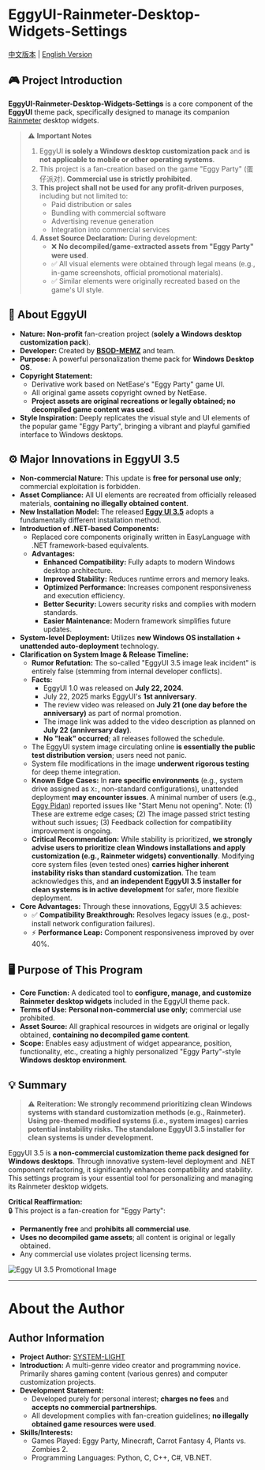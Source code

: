 ﻿# EggyUI-Rainmeter-Desktop-Widgets-Settings
[中文版本](README.md) | [English Version](README_en-us.md)

## 🎮 Project Introduction  
**EggyUI-Rainmeter-Desktop-Widgets-Settings** is a core component of the **EggyUI** theme pack, specifically designed to manage its companion [Rainmeter](https://www.rainmeter.net/) desktop widgets.

> ⚠️ **Important Notes**  
> 1. EggyUI **is solely a Windows desktop customization pack** and **is not applicable to mobile or other operating systems**.  
> 2. This project is a fan-creation based on the game "Eggy Party" (蛋仔派对). **Commercial use is strictly prohibited**.  
> 3. **This project shall not be used for any profit-driven purposes**, including but not limited to:  
>    - Paid distribution or sales  
>    - Bundling with commercial software  
>    - Advertising revenue generation  
>    - Integration into commercial services  
> 4. **Asset Source Declaration:** During development:  
>    - ❌ **No decompiled/game-extracted assets from "Eggy Party" were used**.  
>    - ✅ All visual elements were obtained through legal means (e.g., in-game screenshots, official promotional materials).  
>    - ✅ Similar elements were originally recreated based on the game's UI style.  

## 🌟 About EggyUI  
*   **Nature:** **Non-profit** fan-creation project (**solely a Windows desktop customization pack**).  
*   **Developer:** Created by [**BSOD-MEMZ**](https://space.bilibili.com/1975308950) and team.  
*   **Purpose:** A powerful personalization theme pack for **Windows Desktop OS**.  
*   **Copyright Statement:**  
    - Derivative work based on NetEase's "Eggy Party" game UI.  
    - All original game assets copyright owned by NetEase.  
    - **Project assets are original recreations or legally obtained; no decompiled game content was used**.  
*   **Style Inspiration:** Deeply replicates the visual style and UI elements of the popular game "Eggy Party", bringing a vibrant and playful gamified interface to Windows desktops.  

## ⚙️ Major Innovations in EggyUI 3.5  
*   **Non-commercial Nature:** This update is **free for personal use only**; commercial exploitation is forbidden.  
*   **Asset Compliance:** All UI elements are recreated from officially released materials, **containing no illegally obtained content**.  
*   **New Installation Model:** The released [**Eggy UI 3.5**](https://www.bilibili.com/video/BV1kbgGz7Em1) adopts a fundamentally different installation method.  
*   **Introduction of .NET-based Components:**  
    *   Replaced core components originally written in EasyLanguage with .NET framework-based equivalents.  
    *   **Advantages:**  
        - **Enhanced Compatibility:** Fully adapts to modern Windows desktop architecture.  
        - **Improved Stability:** Reduces runtime errors and memory leaks.  
        - **Optimized Performance:** Increases component responsiveness and execution efficiency.  
        - **Better Security:** Lowers security risks and complies with modern standards.  
        - **Easier Maintenance:** Modern framework simplifies future updates.  
*   **System-level Deployment:** Utilizes **new Windows OS installation + unattended auto-deployment** technology.  
*   **Clarification on System Image & Release Timeline:**  
    *   **Rumor Refutation:** The so-called "EggyUI 3.5 image leak incident" is entirely false (stemming from internal developer conflicts).  
    *   **Facts:**  
        - EggyUI 1.0 was released on **July 22, 2024**.  
        - July 22, 2025 marks EggyUI's **1st anniversary**.  
        - The review video was released on **July 21 (one day before the anniversary)** as part of normal promotion.  
        - The image link was added to the video description as planned on **July 22 (anniversary day)**.  
        - **No "leak" occurred**; all releases followed the schedule.  
    *   The EggyUI system image circulating online **is essentially the public test distribution version**; users need not panic.  
    *   System file modifications in the image **underwent rigorous testing** for deep theme integration.  
    *   **Known Edge Cases:** In **rare specific environments** (e.g., system drive assigned as `X:`, non-standard configurations), unattended deployment **may encounter issues**. A minimal number of users (e.g., [Eggy Pidan](https://space.bilibili.com/3493144343612119)) reported issues like "Start Menu not opening". Note: (1) These are extreme edge cases; (2) The image passed strict testing without such issues; (3) Feedback collection for compatibility improvement is ongoing.  
    *   **Critical Recommendation:** While stability is prioritized, **we strongly advise users to prioritize clean Windows installations and apply customization (e.g., Rainmeter widgets) conventionally**. Modifying core system files (even tested ones) **carries higher inherent instability risks than standard customization**. The team acknowledges this, and **an independent EggyUI 3.5 installer for clean systems is in active development** for safer, more flexible deployment.  
*   **Core Advantages:** Through these innovations, EggyUI 3.5 achieves:  
    - ✅ **Compatibility Breakthrough:** Resolves legacy issues (e.g., post-install network configuration failures).  
    - ⚡ **Performance Leap:** Component responsiveness improved by over 40%.  

## 🖥️ Purpose of This Program  
*   **Core Function:** A dedicated tool to **configure, manage, and customize Rainmeter desktop widgets** included in the EggyUI theme pack.  
*   **Terms of Use:** **Personal non-commercial use only**; commercial use prohibited.  
*   **Asset Source:** All graphical resources in widgets are original or legally obtained, **containing no decompiled game content**.  
*   **Scope:** Enables easy adjustment of widget appearance, position, functionality, etc., creating a highly personalized "Eggy Party"-style **Windows desktop environment**.  

## 💡 Summary  
> ⚠️ **Reiteration: We strongly recommend prioritizing clean Windows systems with standard customization methods (e.g., Rainmeter). Using pre-themed modified systems (i.e., system images) carries potential instability risks. The standalone EggyUI 3.5 installer for clean systems is under development.**  

EggyUI 3.5 is **a non-commercial customization theme pack designed for Windows desktops**. Through innovative system-level deployment and .NET component refactoring, it significantly enhances compatibility and stability. This settings program is your essential tool for personalizing and managing its Rainmeter desktop widgets.  

**Critical Reaffirmation:**  
🔒 This project is a fan-creation for "Eggy Party":  
- **Permanently free** and **prohibits all commercial use**.  
- **Uses no decompiled game assets**; all content is original or legally obtained.  
- Any commercial use violates project licensing terms.  

![Eggy UI 3.5 Promotional Image](http://i0.hdslb.com/bfs/new_dyn/24cb54b93b1c9ef3ead8ea2d3ae2d2f31591761987.png "Eggy UI 3.5")  

---  

# About the Author  

## Author Information  
*   **Project Author:** [SYSTEM-LIGHT](https://space.bilibili.com/3546772339165612)  
*   **Introduction:** A multi-genre video creator and programming novice. Primarily shares gaming content (various genres) and computer customization projects.  
*   **Development Statement:**  
    - Developed purely for personal interest; **charges no fees** and **accepts no commercial partnerships**.  
    - All development complies with fan-creation guidelines; **no illegally obtained game resources were used**.  
*   **Skills/Interests:**  
    - Games Played: Eggy Party, Minecraft, Carrot Fantasy 4, Plants vs. Zombies 2.  
    - Programming Languages: Python, C, C++, C#, VB.NET.  